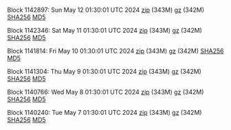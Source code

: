 Block 1142897: Sun May 12 01:30:01 UTC 2024 [zip](https://files.01coin.io/mainnet/2024-05-12/bootstrap.dat.zip) (343M) [gz](https://files.01coin.io/mainnet/2024-05-12/bootstrap.dat.tar.gz) (342M) [SHA256](https://files.01coin.io/mainnet/2024-05-12/sha256.txt) [MD5](https://files.01coin.io/mainnet/2024-05-12/md5.txt)

Block 1142346: Sat May 11 01:30:01 UTC 2024 [zip](https://files.01coin.io/mainnet/2024-05-11/bootstrap.dat.zip) (343M) [gz](https://files.01coin.io/mainnet/2024-05-11/bootstrap.dat.tar.gz) (342M) [SHA256](https://files.01coin.io/mainnet/2024-05-11/sha256.txt) [MD5](https://files.01coin.io/mainnet/2024-05-11/md5.txt)

Block 1141814: Fri May 10 01:30:01 UTC 2024 [zip](https://files.01coin.io/mainnet/2024-05-10/bootstrap.dat.zip) (343M) [gz](https://files.01coin.io/mainnet/2024-05-10/bootstrap.dat.tar.gz) (342M) [SHA256](https://files.01coin.io/mainnet/2024-05-10/sha256.txt) [MD5](https://files.01coin.io/mainnet/2024-05-10/md5.txt)

Block 1141304: Thu May  9 01:30:01 UTC 2024 [zip](https://files.01coin.io/mainnet/2024-05-09/bootstrap.dat.zip) (343M) [gz](https://files.01coin.io/mainnet/2024-05-09/bootstrap.dat.tar.gz) (342M) [SHA256](https://files.01coin.io/mainnet/2024-05-09/sha256.txt) [MD5](https://files.01coin.io/mainnet/2024-05-09/md5.txt)

Block 1140766: Wed May  8 01:30:01 UTC 2024 [zip](https://files.01coin.io/mainnet/2024-05-08/bootstrap.dat.zip) (343M) [gz](https://files.01coin.io/mainnet/2024-05-08/bootstrap.dat.tar.gz) (342M) [SHA256](https://files.01coin.io/mainnet/2024-05-08/sha256.txt) [MD5](https://files.01coin.io/mainnet/2024-05-08/md5.txt)

Block 1140240: Tue May  7 01:30:01 UTC 2024 [zip](https://files.01coin.io/mainnet/2024-05-07/bootstrap.dat.zip) (343M) [gz](https://files.01coin.io/mainnet/2024-05-07/bootstrap.dat.tar.gz) (342M) [SHA256](https://files.01coin.io/mainnet/2024-05-07/sha256.txt) [MD5](https://files.01coin.io/mainnet/2024-05-07/md5.txt)
